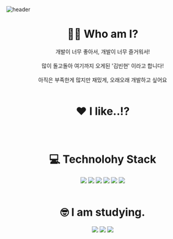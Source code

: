 ![header](https://capsule-render.vercel.app/api?type=wave&color=A3DCBE&height=150&section=header&text=Hello%World!!&fontSize=80)

<h1 align="center">🧑🏻 Who am I?</h1>
<p align="center">
  개발이 너무 좋아서, 개발이 너무 즐거워서! </br>
  <br> 많이 돌고돌아 여기까지 오게된 '김빈현' 이라고 합니다! </br>
  <br> 아직은 부족한게 많지만 재밌게, 오래오래 개발하고 싶어요 </br>
  <br>
</p>

<h1 align="center">❤️ I like..!?</h1>
  <p align="center" style="size:50px">
    <img 🐈&nbsp;&nbsp; 🏔&nbsp;&nbsp; 🌊&nbsp;&nbsp; 💻&nbsp;&nbsp; ☕️&nbsp;&nbsp; 🍺&nbsp;&nbsp; 📚&nbsp;&nbsp;/>
  </p>
  <br>
</p>

<h1 align="center">💻 Technolohy Stack</h1>
<p align="center">
  <img src=https://img.shields.io/badge/Python-3776AB?style=flat-square&logo=&logoColor=white/>
  <img src=https://img.shields.io/badge/JavaScript-F7DF1E?style=flat-square&logo=&logoColor=white/>
  <img src=https://img.shields.io/badge/HTML5-E34F26?style=flat-square&logo=&logoColor=white/>
  <img src=https://img.shields.io/badge/CSS3-1572B6?style=flat-square&logo=&logoColor=white/>
  <img src=https://img.shields.io/badge/Git-F05032?style=flat-square&logo=&logoColor=white/>
  <img src=https://img.shields.io/badge/GitHub-181717?style=flat-square&logo=&logoColor=white/>
  <br></br>
 </p>
 
 <h1 align="center">🤓 I am studying.</h1>
 <p align="center">
    <img src=https://img.shields.io/badge/Go-00ADD8?style=flat-square&logo=&logoColor=white/>
    <img src=https://img.shields.io/badge/React-61DAFB?style=flat-square&logo=&logoColor=white/>
    <img src=https://img.shields.io/badge/MySQL-4479A1?style=flat-square&logo=&logoColor=white/>
    <br></br>
 </p>
